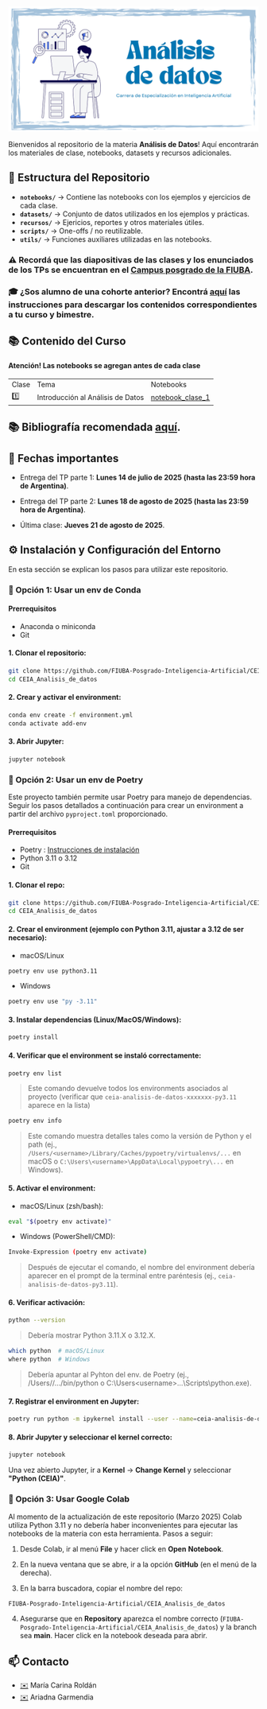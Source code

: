 
![](https://github.com/FIUBA-Posgrado-Inteligencia-Artificial/CEIA_Analisis_de_datos/blob/main/banner.png)


Bienvenidos al repositorio de la materia **Análisis de Datos**! Aquí encontrarán los materiales de clase, notebooks, datasets y recursos adicionales.

## 📂 Estructura del Repositorio

- **`notebooks/`** → Contiene las notebooks con los ejemplos y ejercicios de cada clase.
- **`datasets/`** → Conjunto de datos utilizados en los ejemplos y prácticas.
- **`recursos/`** → Ejericios, reportes y otros materiales útiles.
- **`scripts/`** → One-offs / no reutilizable.
- **`utils/`** → Funciones auxiliares utilizadas en las notebooks.
 <!---
- **`imagenes/`** → Gráficos, diagramas y visualizaciones relevantes para el curso.
--->


### ⚠️ Recordá que las diapositivas de las clases y los enunciados de los TPs se encuentran en el [Campus posgrado de la FIUBA](https://campusposgrado.fi.uba.ar/course/view.php?id=240).


### 🎓 ¿Sos alumno de una cohorte anterior? Encontrá [aquí](recursos/guia-coh-anterior.md) las instrucciones para descargar los contenidos correspondientes a tu curso y bimestre.

## 📚 Contenido del Curso
#### Atención! Las notebooks se agregan antes de cada clase

<table>
    <tr>
        <td>Clase</td>
        <td>Tema</td>
        <td>Notebooks</td>
    </tr>
    <tr>
        <td>1️⃣</td>
        <td>Introducción al Análisis de Datos</td>
        <td><a href=notebooks/clase_01_introduccion.ipynb>notebook_clase_1</a></td>
    </tr>
    <!--
    </tr>
    <tr>
        <td>2️⃣</td>
        <td>Análisis exploratorio de datos (EDA)</td>
        <td><a href=notebooks/clase_02_intro_EDA.ipynb>notebook_clase_2</a></td>
    </tr>
    </tr>
    <tr>
        <td rowspan="2">3️⃣</td>
        <td rowspan="2">EDA (cont.) y preprocesamiento</td> 
        <td><a href=notebooks/clase_03_outliers.ipynb>notebook_clase_3_outliers</a></td>
    </tr>
    <tr>
        <td><a href=notebooks/clase_03_datos_faltantes.ipynb>notebook_clase_3_datos_faltantes</a></td>
    </tr>
    </tr>
    <tr>
        <td rowspan="4">4️⃣</td>
        <td rowspan="4">Preprocesamiento (cont.) y Feature Engineering</td>
        <td><a href=notebooks/clase_04_codificacion.ipynb>notebook_clase_4_codificación</a></td>
    </tr>
    <tr>
        <td><a href=notebooks/clase_04_normalizacion_estandarizacion.ipynb>notebook_clase_4_normalización_estandarización</a></td>
    </tr>
    <tr>
        <td><a href=notebooks/clase_04_discretizacion.ipynb>notebook_clase_4_discretización</a></td>
    </tr>
    <tr>
        <td><a href=notebooks/clase_04_desbalance.ipynb>notebook_clase_4_desbalance</a></td>
    </tr>
    </tr>
    <tr>
        <td rowspan="4">5️⃣</td>
        <td rowspan="4">Taller práctico - parte 1</td>
    </tr>
    <tr>
        <td><a href=notebooks/clase_05_taller_parte_1_EDA.ipynb>notebook_clase_5_EDA</a></td>
    </tr>
    <tr>
        <td><a href=notebooks/clase_05_taller_parte_1_faltantes_outliers.ipynb>notebook_clase_5_faltantes_outliers</a></td>
    </tr>
    <tr>
        <td><a href=notebooks/clase_05_taller_parte_1_preguntas.ipynb>notebook_clase_5_preguntas</a></td>
    </tr>
    </tr>
    <tr>
        <td rowspan="3">6️⃣</td>
        <td rowspan="3">Reducción de la dimensionalidad</td>
    </tr>   
    <tr>
        <td><a href=notebooks/clase_06_seleccion_features.ipynb>notebook_clase_6_seleccion_features</a></td>
    </tr>
    <tr>
        <td><a href=notebooks/clase_06_extraccion_features.ipynb>notebook_clase_6_extraccion_features</a></td>
    </tr>
    <tr>
        <td>7️⃣</td>
        <td>Taller práctico - parte 2</td>
        <td><a href=notebooks/clase_07_taller_parte_2_full.ipynb>notebook_clase_7_taller_parte_2</a></td>
    </tr>
    </tr>
    <tr>
        <td rowspan="7">8️⃣</td>
        <td rowspan="7">EDA de datos no estructurados y automatización del análisis de datos</td>
    </tr>
    <tr>
        <td><a href=notebooks/clase_08_EDA_audio.ipynb>notebook_clase_8_EDA_audio</a></td>
    </tr>
    <tr>
        <td><a href=notebooks/clase_08_EDA_texto.ipynb>notebook_clase_8_EDA_texto</a></td>
    </tr>
    <tr>
        <td><a href=notebooks/clase_08_EDA_imagenes.ipynb>notebook_clase_8_EDA_imagenes</a></td>
    </tr>
    <tr>
        <td><a href=notebooks/clase_08_PCA_imagenes.ipynb>notebook_clase_8_PCA_imagenes</a></td>
    </tr>
    <tr>
        <td><a href=notebooks/clase_08_preproc_EDA_automatico.ipynb>notebook_clase_8_EDA_automatico</a></td>
    </tr>
    <tr>
        <td><a href=notebooks/clase_08_preproc_automatico.ipynb>notebook_clase_8_preproc_automatico</a></td>
    </tr>
    -->
</table>

## 📚 Bibliografía recomendada [aquí](recursos/bibliografia-recomendada.md).

## 📅 Fechas importantes

<!---
* Entrega del trabajo práctico final: **Martes 15 de abril de 2025 (hasta las 23:59 hora de Argentina)**.

* Presentación del trabajo práctico final: **Jueves 17 de abril de 2025**.

--->
* Entrega del TP parte 1: **Lunes 14 de julio de 2025 (hasta las 23:59 hora de Argentina)**.

* Entrega del TP parte 2: **Lunes 18 de agosto de 2025 (hasta las 23:59 hora de Argentina)**.

* Última clase: **Jueves 21 de agosto de 2025**.



## ⚙️ Instalación y Configuración del Entorno

En esta sección se explican los pasos para utilizar este repositorio.

### **🔵 Opción 1: Usar un env de Conda**

#### Prerrequisitos 
* Anaconda o miniconda
* Git

#### 1. Clonar el repositorio:

```bash
git clone https://github.com/FIUBA-Posgrado-Inteligencia-Artificial/CEIA_Analisis_de_datos.git
cd CEIA_Analisis_de_datos
```

#### 2. Crear y activar el environment:

```bash
conda env create -f environment.yml
conda activate add-env
```

#### 3. Abrir Jupyter:

```bash
jupyter notebook
```

### **🔵 Opción 2: Usar un env de Poetry**

Este proyecto también permite usar Poetry para manejo de dependencias. Seguir los pasos detallados a continuación para crear un environment a partir del archivo `pyproject.toml` proporcionado.

#### Prerrequisitos 
 * Poetry : [Instrucciones de instalación](https://python-poetry.org/docs/#installing-with-the-official-installer)
 * Python 3.11 o 3.12
 * Git

#### 1. Clonar el repo:

```bash
git clone https://github.com/FIUBA-Posgrado-Inteligencia-Artificial/CEIA_Analisis_de_datos.git
cd CEIA_Analisis_de_datos
```

#### 2. Crear el environment (ejemplo con Python 3.11, ajustar a 3.12 de ser necesario):

* macOS/Linux

```bash
poetry env use python3.11  
```
* Windows

```bash
poetry env use "py -3.11" 
```

#### 3. Instalar dependencias (Linux/MacOS/Windows):
```bash
poetry install
```

#### 4. Verificar que el environment se instaló correctamente:

```bash
poetry env list
```
> Este comando devuelve todos los environments asociados al proyecto (verificar que `ceia-analisis-de-datos-xxxxxxx-py3.11` aparece en la lista)

```bash
poetry env info
```
> Este comando muestra detalles tales como la versión de Python y el path (ej., `/Users/<username>/Library/Caches/pypoetry/virtualenvs/...` en macOS o `C:\Users\<username>\AppData\Local\pypoetry\...` en Windows).


#### 5. Activar el environment:

* macOS/Linux (zsh/bash):

```bash
eval "$(poetry env activate)" 
```

* Windows (PowerShell/CMD):

```bash
Invoke-Expression (poetry env activate)
```

> Después de ejecutar el comando, el nombre del environment debería aparecer en el prompt de la terminal entre paréntesis (ej., `ceia-analisis-de-datos-py3.11`).

#### 6. Verificar activación:

```bash
python --version
```
> Debería mostrar Python 3.11.X o 3.12.X.


```bash
which python  # macOS/Linux
where python  # Windows
```
> Debería apuntar al Pyhton del env. de Poetry (ej., /Users/<username>/.../bin/python o C:\Users\<username>\...\Scripts\python.exe).


#### 7. Registrar el environment en Jupyter:

```bash
poetry run python -m ipykernel install --user --name=ceia-analisis-de-datos --display-name "Python (CEIA)"
```


#### 8. Abrir Jupyter y seleccionar el kernel correcto:

```bash
jupyter notebook
```
Una vez abierto Jupyter, ir a **Kernel** → **Change Kernel** y seleccionar **"Python (CEIA)"**.




### **🔵 Opción 3: Usar Google Colab**

Al momento de la actualización de este repositorio (Marzo 2025) Colab utiliza Python 3.11 y no debería haber inconvenientes para ejecutar las notebooks de la materia con esta herramienta. Pasos a seguir:

1. Desde Colab, ir al menú **File** y hacer click en **Open** **Notebook**.

2. En la nueva ventana que se abre, ir a la opción **GitHub** (en el menú de la derecha).

3. En la barra buscadora, copiar el nombre del repo: 

```bash
FIUBA-Posgrado-Inteligencia-Artificial/CEIA_Analisis_de_datos
```

4. Asegurarse que en **Repository** aparezca el nombre correcto (`FIUBA-Posgrado-Inteligencia-Artificial/CEIA_Analisis_de_datos`) y la branch sea **main**. Hacer click en la notebook deseada para abrir.



## 📫 Contacto

* [✉️](macroldan@fi.uba.ar) María Carina Roldán 
* [✉️](arigarmendia@gmail.com) Ariadna Garmendia
